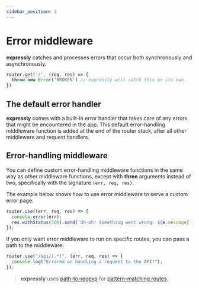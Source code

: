 ```yaml
---
sidebar_position: 3
---
```


# Error middleware

**expressly** catches and processes errors that occur both synchronously and asynchronously. 

```javascript
router.get('/', (req, res) => {
  throw new Error('BROKEN') // expressly will catch this on its own.
})
```

## The default error handler

**expressly** comes with a built-in error handler that takes care of any errors that might be encountered in the app. This default error-handling middleware function is added at the end of the router stack, after all other middleware and request handlers.

## Error-handling middleware

You can define custom error-handling middleware functions in the same way as other middleware functions, except with **three** arguments instead of two, specifically with the signature `(err, req, res)`.

The example below shows how to use error middleware to serve a custom error page:

```javascript
router.use((err, req, res) => {
  console.error(err);
  res.withStatus(500).send(`Uh-oh! Something went wrong: ${e.message}`);
});
```

If you only want error middleware to run on specific routes, you can pass a path to the middleware:

```javascript
router.use("/api/(.*)", (err, req, res) => {
  console.log("Errored on handling a request to the API!");
});
```

> **expressly** uses [path-to-regexp](https://www.npmjs.com/package/path-to-regexp) for [pattern-matching routes](../routing.md#route-matching).
